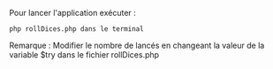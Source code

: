 Pour lancer l'application exécuter :

```php rollDices.php dans le terminal```

Remarque :
Modifier le nombre de lancés en changeant la valeur de la variable $try dans le fichier rollDices.php